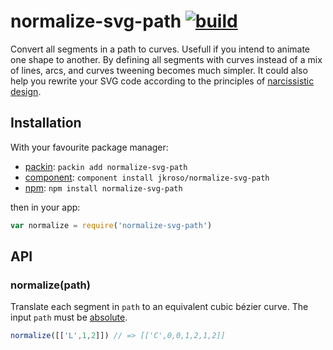 # normalize-svg-path [![build](https://travis-ci.org/jkroso/is-svg-path.svg?branch=master)](https://travis-ci.org/jkroso/is-svg-path)


  Convert all segments in a path to curves. Usefull if you intend to animate one shape to another. By defining all segments with curves instead of a mix of lines, arcs, and curves tweening becomes much simpler. It could also help you rewrite your SVG code according to the principles of [narcissistic design](//vimeo.com/77199361).

## Installation

With your favourite package manager:

- [packin](//github.com/jkroso/packin): `packin add normalize-svg-path`
- [component](//github.com/component/component#installing-packages): `component install jkroso/normalize-svg-path`
- [npm](//npmjs.org/doc/cli/npm-install.html): `npm install normalize-svg-path`

then in your app:

```js
var normalize = require('normalize-svg-path')
```

## API

### normalize(path)

  Translate each segment in `path` to an equivalent cubic bézier curve. The input `path` must be [absolute](//github.com/jkroso/abs-svg-path).

```js
normalize([['L',1,2]]) // => [['C',0,0,1,2,1,2]]
```
